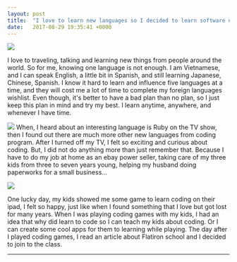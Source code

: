 ```yaml
---
layout: post
title:  "I love to learn new languages so I decided to learn software development."
date:   2017-08-29 19:35:41 +0000
---
```


![](http://img.xcitefun.net/users/2011/11/270793,xcitefun-most-beautiful-nature-wallpapers006.jpg)


I love to traveling, talking and learning new things from people around the world. So for me, knowing one language is not enough. I am Vietnamese, and I can speak English, a little bit in Spanish, and still learning Japanese, Chinese, Spanish. I know it hard to learn and influence five languages at a time, and they will cost me a lot of time to complete my foreign languages wishlist. Even though, it's better to have a bad plan than no plan, so I just keep this plan in mind and try my best. I learn anytime, anywhere, and whenever I have time.

![](http://thumbs.dreamstime.com/x/binary-code-d-very-beautiful-video-42394491.jpg)
When, I heard about an interesting language is Ruby on the TV show, then I found out there are much more other new languages from coding program. After I turned off my TV, I felt so exciting and curious about coding. But, I did not do anything more than just remember that. Because I have to do my job at home as an ebay power seller, taking care of my three kids from three to seven years young, helping my husband doing paperworks for a small business...

![](https://tse1.mm.bing.net/th?id=OIP.oTMP7WqiH8oQhEEzaowxfwEsEs&pid=15.1&P=0&w=300&h=300)

One lucky day, my kids showed me some game to learn coding on their ipad, I felt so happy, just like when I found something that I love but got lost for many years. When I was playing coding games with my kids, I had an idea that why did learn to code so I can teach my kids about coding. Or I can create some cool apps for them to learning while playing. The day after I played coding games, I read an article about Flatiron school and I decided to join to the class.



***
